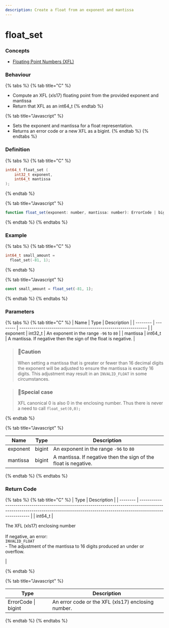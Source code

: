 ```yaml
---
description: Create a float from an exponent and mantissa
---
```


# float\_set

### Concepts

* [Floating Point Numbers (XFL)](../../../concepts/floating-point-numbers-xfl.md)

### Behaviour

{% tabs %}
{% tab title="C" %}


* Compute an XFL (xls17) floating point from the provided exponent and mantissa
* Return that XFL as an int64\_t
{% endtab %}

{% tab title="Javascript" %}
* Sets the exponent and mantissa for a float representation.
* Returns an error code or a new XFL as a bigint.
{% endtab %}
{% endtabs %}



### Definition

{% tabs %}
{% tab title="C" %}
```c
int64_t float_set (
    int32_t exponent,
    int64_t mantissa
);
```


{% endtab %}

{% tab title="Javascript" %}
```javascript
function float_set(exponent: number, mantissa: number): ErrorCode | bigint
```
{% endtab %}
{% endtabs %}



### Example

{% tabs %}
{% tab title="C" %}
```c
int64_t small_amount =
  float_set(-81, 1);
```


{% endtab %}

{% tab title="Javascript" %}
```javascript
const small_amount = float_set(-81, 1);
```
{% endtab %}
{% endtabs %}



### Parameters

{% tabs %}
{% tab title="C" %}
| Name     | Type     | Description                                                     |
| -------- | -------- | --------------------------------------------------------------- |
| exponent | int32\_t | An exponent in the range `-96` to `80`                          |
| mantissa | int64\_t | A mantissa. If negative then the sign of the float is negative. |

> ### 🚧Caution
>
> When setting a mantissa that is greater or fewer than 16 decimal digits the exponent will be adjusted to ensure the mantissa is exactly 16 digits. This adjustment may result in an `INVALID_FLOAT` in some circumstances.

> ### 📘Special case
>
> XFL canonical 0 is also 0 in the enclosing number. Thus there is never a need to call `float_set(0,0);`


{% endtab %}

{% tab title="Javascript" %}


| Name     | Type   | Description                                                     |
| -------- | ------ | --------------------------------------------------------------- |
| exponent | bigint | An exponent in the range `-96` to `80`                          |
| mantissa | bigint | A mantissa. If negative then the sign of the float is negative. |
{% endtab %}
{% endtabs %}



### Return Code

{% tabs %}
{% tab title="C" %}
| Type     | Description                                                                                                                                                                         |
| -------- | ----------------------------------------------------------------------------------------------------------------------------------------------------------------------------------- |
| int64\_t | <p>The XFL (xls17) enclosing number<br><br>If negative, an error:<br><code>INVALID_FLOAT</code><br>- The adjustment of the mantissa to 16 digits produced an under or overflow.</p> |


{% endtab %}

{% tab title="Javascript" %}


| Type                | Description                                        |
| ------------------- | -------------------------------------------------- |
| ErrorCode \| bigint | An error code or the XFL (xls17) enclosing number. |
{% endtab %}
{% endtabs %}

